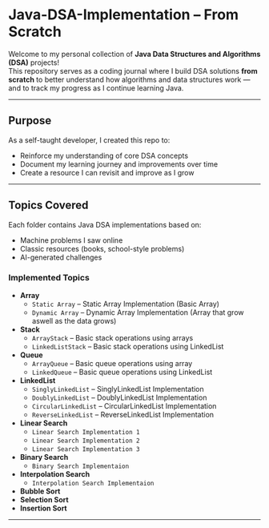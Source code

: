 # Java-DSA-Implementation – From Scratch

Welcome to my personal collection of **Java Data Structures and Algorithms (DSA)** projects!  
This repository serves as a coding journal where I build DSA solutions **from scratch** to better understand how algorithms and data structures work — and to track my progress as I continue learning Java.

---

## Purpose

As a self-taught developer, I created this repo to:

- Reinforce my understanding of core DSA concepts
- Document my learning journey and improvements over time
- Create a resource I can revisit and improve as I grow

---

## Topics Covered

Each folder contains Java DSA implementations based on:
- Machine problems I saw online
- Classic resources (books, school-style problems)
- AI-generated challenges

### Implemented Topics
- **Array**
  - `Static Array` – Static Array Implementation (Basic Array)
  - `Dynamic Array` – Dynamic Array Implementation (Array that grow aswell as the data grows)
- **Stack**
  - `ArrayStack` – Basic stack operations using arrays
  - `LinkedListStack` – Basic stack operations using LinkedList
- **Queue**
  - `ArrayQueue` – Basic queue operations using array
  - `LinkedQueue` – Basic queue operations using LinkedList
- **LinkedList**
  - `SinglyLinkedList` – SinglyLinkedList Implementation
  - `DoublyLinkedList` – DoublyLinkedList Implementation
  - `CircularLinkedList` – CircularLinkedList Implementation
  - `ReverseLinkedList` – ReverseLinkedList Implementation
- **Linear Search**
  - `Linear Search Implementation 1`
  - `Linear Search Implementation 2`
  - `Linear Search Implementation 3`
- **Binary Search**
  - `Binary Search Implementaion`
- **Interpolation Search**
  - `Interpolation Search Implementaion`
- **Bubble Sort**
- **Selection Sort**
- **Insertion Sort**
---
